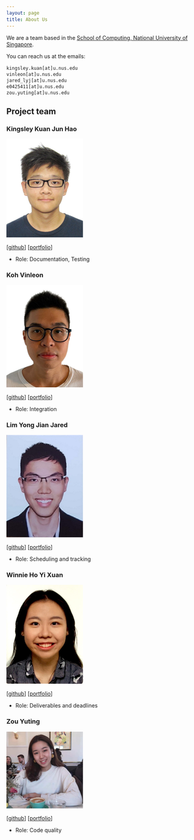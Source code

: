 ```yaml
---
layout: page
title: About Us
---
```


We are a team based in the [School of Computing, National University of Singapore](http://www.comp.nus.edu.sg).

You can reach us at the emails:
```
kingsley.kuan[at]u.nus.edu
vinleon[at]u.nus.edu
jared_lyj[at]u.nus.edu
e0425411[at]u.nus.edu
zou.yuting[at]u.nus.edu
```

## Project team

### Kingsley Kuan Jun Hao

<img src="images/kingsleykuan.png" width="200px">

[[github](https://github.com/kingsleykuan)]
[[portfolio](team/kingsleykuan.md)]

* Role: Documentation, Testing

### Koh Vinleon

<img src="images/glatiuden.png" width="200px">

[[github](http://github.com/glatiuden)]
[[portfolio](team/glatiuden.md)]

* Role: Integration

### Lim Yong Jian Jared

<img src="images/jared98lyj.png" width="200px">

[[github](http://github.com/jared98lyj)]
[[portfolio](team/jared98lyj.md)]

* Role: Scheduling and tracking

### Winnie Ho Yi Xuan

<img src="images/winniehyx.png" width="200px">

[[github](http://github.com/winniehyx)]
[[portfolio](team/winniehyx.md)]

* Role: Deliverables and deadlines

### Zou Yuting

<img src="images/yutingzou.png" width="200px">

[[github](http://github.com/yutingzou)]
[[portfolio](team/yutingzou.md)]

* Role: Code quality
